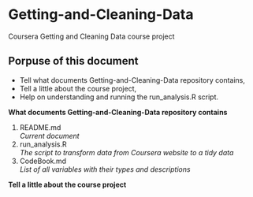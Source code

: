 # Getting-and-Cleaning-Data
Coursera Getting and Cleaning Data course project

## Porpuse of this document
  * Tell what documents Getting-and-Cleaning-Data repository contains,  
  * Tell a little about the course project,  
  * Help on understanding and running the run_analysis.R script.  

**What documents Getting-and-Cleaning-Data repository contains**
1. README.md  
 _Current document_
2. run_analysis.R  
  _The script to transform data from Coursera website to a tidy data_
3. CodeBook.md  
  _List of all variables with their types and descriptions_
  
**Tell a little about the course project**









